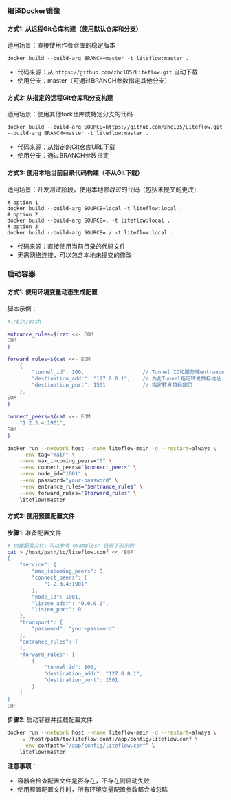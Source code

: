 ### 编译Docker镜像

#### 方式1: 从远程Git仓库构建（使用默认仓库和分支）
适用场景：直接使用作者仓库的稳定版本
```
docker build --build-arg BRANCH=master -t liteflow:master .
```
- 代码来源：从 `https://github.com/zhc105/Liteflow.git` 自动下载
- 使用分支：master（可通过BRANCH参数指定其他分支）

#### 方式2: 从指定的远程Git仓库和分支构建
适用场景：使用其他fork仓库或特定分支的代码
```
docker build --build-arg SOURCE=https://github.com/zhc105/Liteflow.git --build-arg BRANCH=master -t liteflow:master .
```
- 代码来源：从指定的Git仓库URL下载
- 使用分支：通过BRANCH参数指定

#### 方式3: 使用本地当前目录代码构建（不从Git下载）
适用场景：开发测试阶段，使用本地修改过的代码（包括未提交的更改）
```
# option 1
docker build --build-arg SOURCE=local -t liteflow:local .
# option 2
docker build --build-arg SOURCE=. -t liteflow:local .
# option 3
docker build --build-arg SOURCE=./ -t liteflow:local .
```
- 代码来源：直接使用当前目录的代码文件
- 无需网络连接，可以包含本地未提交的修改

### 启动容器

#### 方式1: 使用环境变量动态生成配置

脚本示例：
```bash
#!/bin/bash

entrance_rules=$(cat <<- EOM
EOM
)

forward_rules=$(cat <<- EOM
    {
        "tunnel_id": 100,                   // Tunnel ID和服务端entrance_rules对应
        "destination_addr": "127.0.0.1",    // 为此Tunnel指定转发目标地址
        "destination_port": 1501            // 指定转发目标端口
    },
EOM
)

connect_peers=$(cat <<- EOM
    "1.2.3.4:1901",
EOM
)

docker run --network host --name liteflow-main -d --restart=always \
    --env tag="main" \
    --env max_incoming_peers="0" \
    --env connect_peers="$connect_peers" \
    --env node_id="1001" \
    --env password="your-password" \
    --env entrance_rules="$entrance_rules" \
    --env forward_rules="$forward_rules" \
    liteflow:master
```

#### 方式2: 使用预置配置文件

**步骤1**: 准备配置文件
```bash
# 创建配置文件，可以参考 examples/ 目录下的示例
cat > /host/path/to/liteflow.conf << 'EOF'
{
    "service": {
        "max_incoming_peers": 0,
        "connect_peers": [
            "1.2.3.4:1901"
        ],
        "node_id": 1001,
        "listen_addr": "0.0.0.0",
        "listen_port": 0
    },
    "transport": {
        "password": "your-password"
    },
    "entrance_rules": [
    ],
    "forward_rules": [
        {
            "tunnel_id": 100,
            "destination_addr": "127.0.0.1",
            "destination_port": 1501
        }
    ]
}
EOF
```

**步骤2**: 启动容器并挂载配置文件
```bash
docker run --network host --name liteflow-main -d --restart=always \
    -v /host/path/to/liteflow.conf:/app/config/liteflow.conf \
    --env confpath="/app/config/liteflow.conf" \
    liteflow:master
```

**注意事项**：
- 容器会检查配置文件是否存在，不存在则启动失败
- 使用预置配置文件时，所有环境变量配置参数都会被忽略

